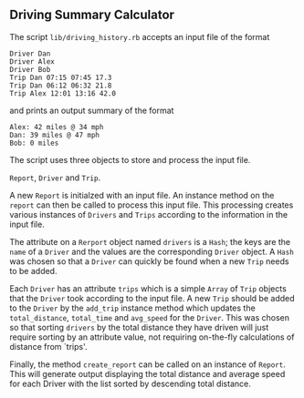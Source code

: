 ## Driving Summary Calculator

The script `lib/driving_history.rb` accepts an input file of the format

```
Driver Dan
Driver Alex
Driver Bob
Trip Dan 07:15 07:45 17.3
Trip Dan 06:12 06:32 21.8
Trip Alex 12:01 13:16 42.0
```

and prints an output summary of the format

```
Alex: 42 miles @ 34 mph
Dan: 39 miles @ 47 mph
Bob: 0 miles
```

The script uses three objects to store and process the input file.

`Report`, `Driver` and `Trip`.

A new `Report` is initialzed with an input file. An instance method on the `report` can then be called to process this input file. This processing creates various instances of `Drivers` and `Trips` according to the information in the input file.

The attribute on a `Rerport` object named `drivers` is a `Hash`; the keys are the `name` of a `Driver` and the values are the corresponding `Driver` object. A `Hash` was chosen so that a `Driver` can quickly be found when a new `Trip` needs to be added. 

Each `Driver` has an attribute `trips` which is a simple `Array` of `Trip` objects that the `Driver` took according to the input file. A new `Trip` should be added to the `Driver` by the `add_trip` instance method which updates the `total_distance`, `total_time` and `avg_speed` for the `Driver`. This was chosen so that sorting `drivers` by the total distance they have driven will just require sorting by an attribute value, not requiring on-the-fly calculations of distance from `trips'.

Finally, the method `create_report` can be called on an instance of `Report`. This will generate output displaying the total distance and average speed for each Driver with the list sorted by descending total distance.
